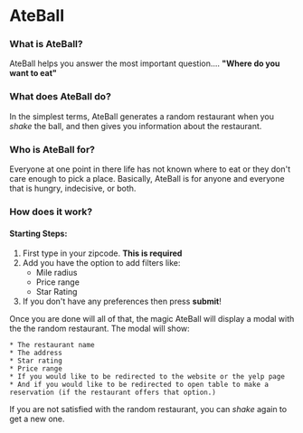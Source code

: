 # AteBall 


### What is AteBall?

AteBall helps you answer the most important question.... **"Where do you want to eat"**

### What does AteBall do? 

In the simplest terms, AteBall generates a random restaurant when you *shake* the ball, and then gives you information about the restaurant. 

### Who is AteBall for? 

Everyone at one point in there life has not known where to eat or they don't care enough to pick a place. 
Basically, AteBall is for anyone and everyone that is hungry, indecisive, or both.

### How does it work? 

#### Starting Steps: 
1. First type in your zipcode. **This is required** 
2. Add you have the option to add filters like: 
    * Mile radius 
    * Price range
    * Star Rating
3. If you don't have any preferences then press **submit**!

Once you are done will all of that, the magic AteBall will display a modal with the the random restaurant. The modal will show:

    * The restaurant name
    * The address 
    * Star rating
    * Price range
    * If you would like to be redirected to the website or the yelp page
    * And if you would like to be redirected to open table to make a reservation (if the restaurant offers that option.)

If you are not satisfied with the random restaurant, you can *shake* again to get a new one. 

